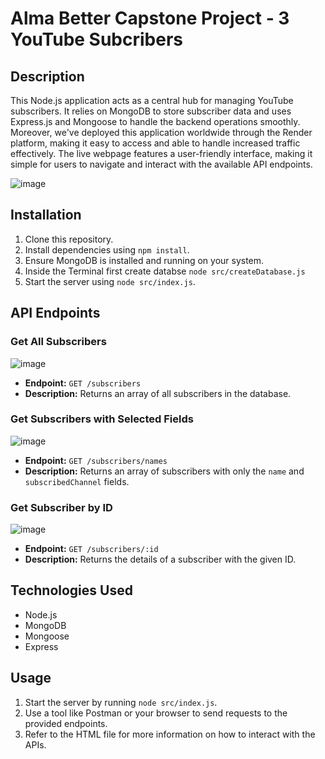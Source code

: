 # Alma Better Capstone Project - 3 YouTube Subcribers 

## Description

This Node.js application acts as a central hub for managing YouTube subscribers. It relies on MongoDB to store subscriber data and uses Express.js and Mongoose to handle the backend operations smoothly. Moreover, we've deployed this application worldwide through the Render platform, making it easy to access and able to handle increased traffic effectively. The live webpage features a user-friendly interface, making it simple for users to navigate and interact with the available API endpoints.

![image](https://github.com/sreeramss/YT-Subscribers/assets/89720320/a7611aa0-806a-49f0-b442-67a3367b4e26)


## Installation

1. Clone this repository.
2. Install dependencies using `npm install`.
3. Ensure MongoDB is installed and running on your system.
4. Inside the Terminal first create databse `node src/createDatabase.js`
5. Start the server using `node src/index.js`.

## API Endpoints

### Get All Subscribers

![image](https://github.com/sreeramss/YT-Subscribers/assets/89720320/8e313be1-4aa1-4fa6-a2a9-899ee9be166d)

- **Endpoint:** `GET /subscribers`
- **Description:** Returns an array of all subscribers in the database.

### Get Subscribers with Selected Fields

![image](https://github.com/sreeramss/YT-Subscribers/assets/89720320/3b600128-31be-4e4a-811b-826b0413cd85)

- **Endpoint:** `GET /subscribers/names`
- **Description:** Returns an array of subscribers with only the `name` and `subscribedChannel` fields.

### Get Subscriber by ID

![image](https://github.com/sreeramss/YT-Subscribers/assets/89720320/11761a77-d594-4603-b802-00dc7eaf265b)

- **Endpoint:** `GET /subscribers/:id`
- **Description:** Returns the details of a subscriber with the given ID.

## Technologies Used

- Node.js
- MongoDB
- Mongoose
- Express

## Usage

1. Start the server by running `node src/index.js`.
2. Use a tool like Postman or your browser to send requests to the provided endpoints.
3. Refer to the HTML file for more information on how to interact with the APIs.


